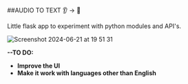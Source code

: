 ##AUDIO TO TEXT 👂 -> 📝

Little flask app to experiment with python modules and API's.

![Screenshot 2024-06-21 at 19 51 31](https://github.com/Warszawa1/audio-to-text/assets/48474962/f4f6b07e-7e54-4513-bd10-bb72f3c7ae1a)

<b>
--TO DO:

- Improve the UI
- Make it work with languages other than English
